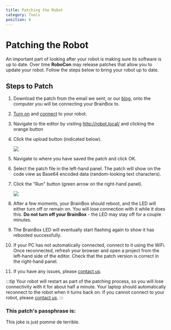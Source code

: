 ```yaml
---
title: Patching the Robot
category: Tools
position: 6
---
```

# Patching the Robot

An important part of looking after your robot is making sure its software is up to date. Over time **RoboCon** may release patches that allow you to update your robot. Follow the steps below to bring your robot up to date.

## Steps to Patch

1. Download the patch from the email we sent, or our [blog](https://robocon.uk/blog), onto the computer you will be connecting your BrainBox to. 
2. [Turn on](/turning-everything-on.md) and [connect](/connecting.md) to your robot. 
3. Navigate to the editor by visiting <http://robot.local/> and clicking the orange button 
4. Click the upload button (indicated below). 

   ![](/images/upload-button.png)
5. Navigate to where you have saved the patch and click OK. 
6. Select the patch file in the left-hand panel. The patch will show on the code view as Base64 encoded data (random-looking text characters). 
7. Click the "Run" button (green arrow on the right-hand panel). 

   ![](/images/run-button.jpg)
8. After a few moments, your BrainBox should reboot, and the LED will either turn off or remain on. You will lose connection with it while it does this. **Do not turn off your BrainBox** - the LED may stay off for a couple minutes.
9. The BrainBox LED will eventually start flashing again to show it has rebooted successfully. 
10. If your PC has not automatically connected, connect to it using the WiFi. Once reconnected, refresh your browser and open a project from the left-hand side of the editor. Check that the patch version is correct in the right-hand panel.  
11. If you have any issues, please [contact us](mailto:robotics@hrsfc.ac.uk). 

:::tip
Your robot will restart as part of the patching process, so you will lose connectivity with it for about half a minute. Your laptop should automatically reconnect to the robot when it turns back on. If you cannot connect to your robot, please [contact us](mailto:robotics@hrsfc.ac.uk).
:::

### This patch's passphrase is:
This joke is just pomme de terrible.

